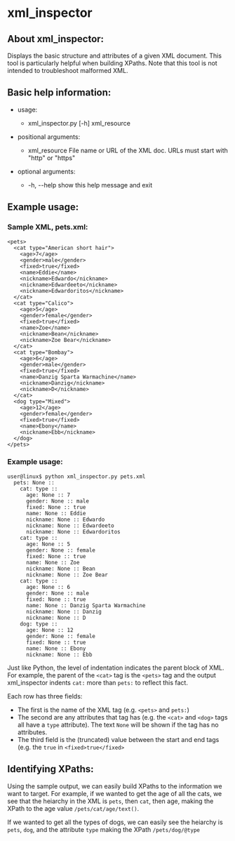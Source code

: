 # xml_inspector
## About xml_inspector:
Displays the basic structure and attributes of a given XML document. This tool is particularly helpful when building XPaths. Note that this tool is not intended to troubleshoot malformed XML.

## Basic help information:
* usage: 
  * xml_inspector.py [-h] xml_resource

* positional arguments:
  * xml_resource  File name or URL of the XML doc. URLs must start with "http" or "https"

* optional arguments:
  * -h, --help    show this help message and exit

## Example usage:

### Sample XML, pets.xml:
```
<pets>
  <cat type="American short hair">
    <age>7</age>
    <gender>male</gender>
    <fixed>true</fixed>
    <name>Eddie</name>
    <nickname>Edwardo</nickname>
    <nickname>Edwardeeto</nickname>
    <nickname>Edwardoritos</nickname>
  </cat>
  <cat type="Calico">
    <age>5</age>
    <gender>female</gender>
    <fixed>true</fixed>
    <name>Zoe</name>
    <nickname>Bean</nickname>
    <nickname>Zoe Bear</nickname>
  </cat>
  <cat type="Bombay">
    <age>6</age>
    <gender>male</gender>
    <fixed>true</fixed>
    <name>Danzig Sparta Warmachine</name>
    <nickname>Danzig</nickname>
    <nickname>D</nickname>
  </cat>
  <dog type="Mixed">
    <age>12</age>
    <gender>female</gender>
    <fixed>true</fixed>
    <name>Ebony</name>
    <nickname>Ebb</nickname>
  </dog>
</pets>
```

### Example usage:
```
user@linux$ python xml_inspector.py pets.xml
  pets: None ::   
    cat: type ::     
      age: None :: 7
      gender: None :: male
      fixed: None :: true
      name: None :: Eddie
      nickname: None :: Edwardo
      nickname: None :: Edwardeeto
      nickname: None :: Edwardoritos
    cat: type ::     
      age: None :: 5
      gender: None :: female
      fixed: None :: true
      name: None :: Zoe
      nickname: None :: Bean
      nickname: None :: Zoe Bear
    cat: type ::     
      age: None :: 6
      gender: None :: male
      fixed: None :: true
      name: None :: Danzig Sparta Warmachine
      nickname: None :: Danzig
      nickname: None :: D
    dog: type ::     
      age: None :: 12
      gender: None :: female
      fixed: None :: true
      name: None :: Ebony
      nickname: None :: Ebb
```

Just like Python, the level of indentation indicates the parent block of XML. For example, the parent of the `<cat>` tag is the `<pets>` tag and the output xml_inspector indents `cat:` more than `pets:` to reflect this fact.

Each row has three fields:
 * The first is the name of the XML tag (e.g. `<pets>` and `pets:`)
 * The second are any attributes that tag has (e.g. the `<cat>` and `<dog>` tags all have a `type` attribute). The text `None` will be shown if the tag has no attributes.
 * The third field is the (truncated) value between the start and end tags (e.g. the `true` in `<fixed>true</fixed>`

## Identifying XPaths:
Using the sample output, we can easily build XPaths to the information we want to target. For example, if we wanted to get the age of all the cats, we see that the heiarchy in the XML is `pets`, then `cat`, then age, making the XPath to the age value `/pets/cat/age/text()`.

If we wanted to get all the types of dogs, we can easily see the heiarchy is `pets`, `dog`, and the attribute `type` making the XPath `/pets/dog/@type`
